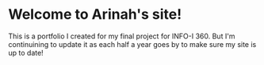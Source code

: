 # Welcome to Arinah's site!

This is a portfolio I created for my final project for INFO-I 360. But I'm continuining to update it as each half a year goes by to make sure my site is up to date!
